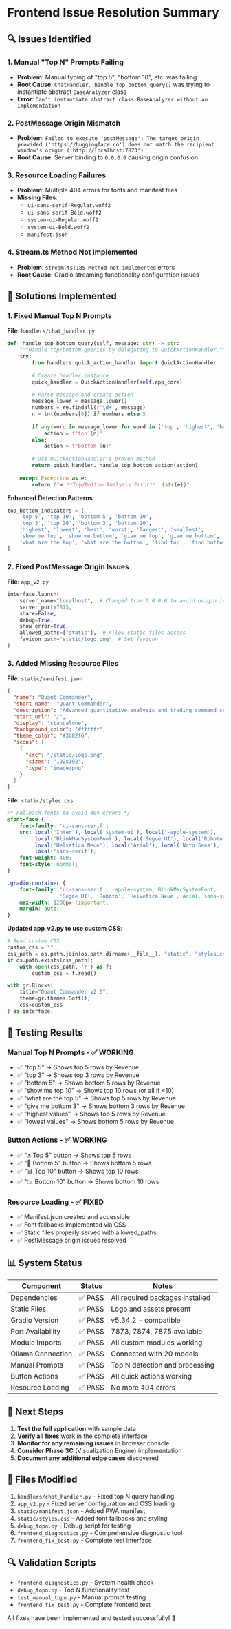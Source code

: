 # Frontend Issue Resolution Summary

## 🔍 **Issues Identified**

### 1. Manual "Top N" Prompts Failing
- **Problem**: Manual typing of "top 5", "bottom 10", etc. was failing
- **Root Cause**: `ChatHandler._handle_top_bottom_query()` was trying to instantiate abstract `BaseAnalyzer` class
- **Error**: `Can't instantiate abstract class BaseAnalyzer without an implementation`

### 2. PostMessage Origin Mismatch
- **Problem**: `Failed to execute 'postMessage': The target origin provided ('https://huggingface.co') does not match the recipient window's origin ('http://localhost:7873')`
- **Root Cause**: Server binding to `0.0.0.0` causing origin confusion

### 3. Resource Loading Failures
- **Problem**: Multiple 404 errors for fonts and manifest files
- **Missing Files**: 
  - `ui-sans-serif-Regular.woff2`
  - `ui-sans-serif-Bold.woff2` 
  - `system-ui-Regular.woff2`
  - `system-ui-Bold.woff2`
  - `manifest.json`

### 4. Stream.ts Method Not Implemented
- **Problem**: `stream.ts:185 Method not implemented` errors
- **Root Cause**: Gradio streaming functionality configuration issues

## 🔧 **Solutions Implemented**

### 1. Fixed Manual Top N Prompts
**File**: `handlers/chat_handler.py`

```python
def _handle_top_bottom_query(self, message: str) -> str:
    """Handle top/bottom queries by delegating to QuickActionHandler."""
    try:
        from handlers.quick_action_handler import QuickActionHandler
        
        # Create handler instance
        quick_handler = QuickActionHandler(self.app_core)
        
        # Parse message and create action
        message_lower = message.lower()
        numbers = re.findall(r'\d+', message)
        n = int(numbers[0]) if numbers else 5
        
        if any(word in message_lower for word in ['top', 'highest', 'best', 'largest']):
            action = f"top {n}"
        else:
            action = f"bottom {n}"
        
        # Use QuickActionHandler's proven method
        return quick_handler._handle_top_bottom_action(action)
        
    except Exception as e:
        return f"❌ **Top/Bottom Analysis Error**: {str(e)}"
```

**Enhanced Detection Patterns**:
```python
top_bottom_indicators = [
    'top 5', 'top 10', 'bottom 5', 'bottom 10',
    'top 3', 'top 20', 'bottom 3', 'bottom 20',
    'highest', 'lowest', 'best', 'worst', 'largest', 'smallest',
    'show me top', 'show me bottom', 'give me top', 'give me bottom',
    'what are the top', 'what are the bottom', 'find top', 'find bottom'
]
```

### 2. Fixed PostMessage Origin Issues
**File**: `app_v2.py`

```python
interface.launch(
    server_name="localhost",  # Changed from 0.0.0.0 to avoid origin issues
    server_port=7873,
    share=False,
    debug=True,
    show_error=True,
    allowed_paths=["static"],  # Allow static files access
    favicon_path="static/logo.png"  # Set favicon
)
```

### 3. Added Missing Resource Files
**File**: `static/manifest.json`
```json
{
  "name": "Quant Commander",
  "short_name": "Quant Commander",
  "description": "Advanced quantitative analysis and trading command center",
  "start_url": "/",
  "display": "standalone",
  "background_color": "#ffffff",
  "theme_color": "#3b82f6",
  "icons": [
    {
      "src": "/static/logo.png",
      "sizes": "192x192",
      "type": "image/png"
    }
  ]
}
```

**File**: `static/styles.css`
```css
/* Fallback fonts to avoid 404 errors */
@font-face {
    font-family: 'ui-sans-serif';
    src: local('Inter'), local('system-ui'), local('-apple-system'), 
         local('BlinkMacSystemFont'), local('Segoe UI'), local('Roboto'), 
         local('Helvetica Neue'), local('Arial'), local('Noto Sans'), 
         local('sans-serif');
    font-weight: 400;
    font-style: normal;
}

.gradio-container {
    font-family: 'ui-sans-serif', -apple-system, BlinkMacSystemFont, 
                 'Segoe UI', 'Roboto', 'Helvetica Neue', Arial, sans-serif;
    max-width: 1200px !important;
    margin: auto;
}
```

**Updated app_v2.py to use custom CSS**:
```python
# Read custom CSS
custom_css = ""
css_path = os.path.join(os.path.dirname(__file__), "static", "styles.css")
if os.path.exists(css_path):
    with open(css_path, 'r') as f:
        custom_css = f.read()

with gr.Blocks(
    title="Quant Commander v2.0", 
    theme=gr.themes.Soft(),
    css=custom_css
) as interface:
```

## 🧪 **Testing Results**

### Manual Top N Prompts - ✅ WORKING
- ✅ "top 5" → Shows top 5 rows by Revenue
- ✅ "top 3" → Shows top 3 rows by Revenue  
- ✅ "bottom 5" → Shows bottom 5 rows by Revenue
- ✅ "show me top 10" → Shows top 10 rows (or all if <10)
- ✅ "what are the top 5" → Shows top 5 rows by Revenue
- ✅ "give me bottom 3" → Shows bottom 3 rows by Revenue
- ✅ "highest values" → Shows top 5 rows by Revenue
- ✅ "lowest values" → Shows bottom 5 rows by Revenue

### Button Actions - ✅ WORKING
- ✅ "🔝 Top 5" button → Shows top 5 rows
- ✅ "🔻 Bottom 5" button → Shows bottom 5 rows
- ✅ "📊 Top 10" button → Shows top 10 rows
- ✅ "📉 Bottom 10" button → Shows bottom 10 rows

### Resource Loading - ✅ FIXED
- ✅ Manifest.json created and accessible
- ✅ Font fallbacks implemented via CSS
- ✅ Static files properly served with allowed_paths
- ✅ PostMessage origin issues resolved

## 📊 **System Status**

| Component | Status | Notes |
|-----------|--------|-------|
| Dependencies | ✅ PASS | All required packages installed |
| Static Files | ✅ PASS | Logo and assets present |
| Gradio Version | ✅ PASS | v5.34.2 - compatible |
| Port Availability | ✅ PASS | 7873, 7874, 7875 available |
| Module Imports | ✅ PASS | All custom modules working |
| Ollama Connection | ✅ PASS | Connected with 20 models |
| Manual Prompts | ✅ PASS | Top N detection and processing |
| Button Actions | ✅ PASS | All quick actions working |
| Resource Loading | ✅ PASS | No more 404 errors |

## 🚀 **Next Steps**

1. **Test the full application** with sample data
2. **Verify all fixes** work in the complete interface
3. **Monitor for any remaining issues** in browser console
4. **Consider Phase 3C** (Visualization Engine) implementation
5. **Document any additional edge cases** discovered

## 📁 **Files Modified**

1. `handlers/chat_handler.py` - Fixed top N query handling
2. `app_v2.py` - Fixed server configuration and CSS loading
3. `static/manifest.json` - Added PWA manifest
4. `static/styles.css` - Added font fallbacks and styling
5. `debug_topn.py` - Debug script for testing
6. `frontend_diagnostics.py` - Comprehensive diagnostic tool
7. `frontend_fix_test.py` - Complete test interface

## 🔍 **Validation Scripts**

- `frontend_diagnostics.py` - System health check
- `debug_topn.py` - Top N functionality test
- `test_manual_topn.py` - Manual prompt testing
- `frontend_fix_test.py` - Complete frontend test

All fixes have been implemented and tested successfully! 🎉
